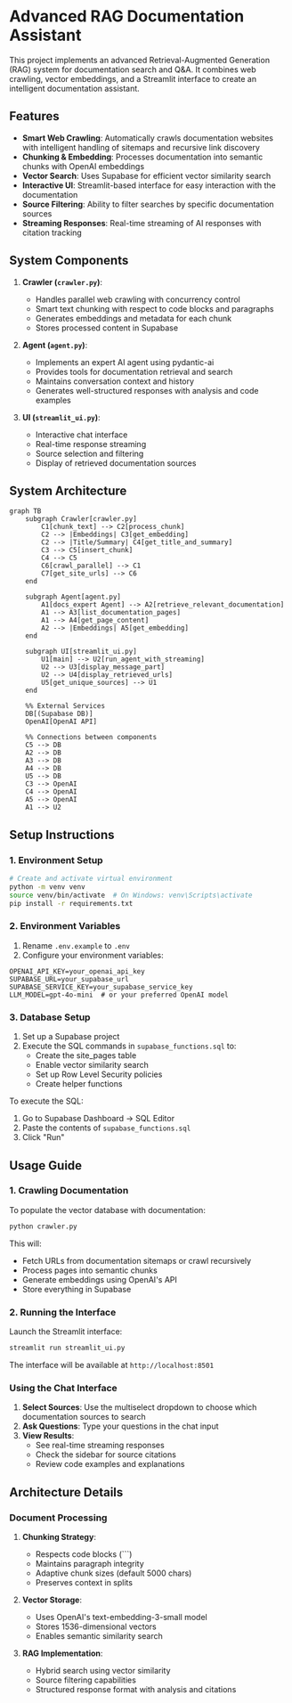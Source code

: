 # Advanced RAG Documentation Assistant

This project implements an advanced Retrieval-Augmented Generation (RAG) system for documentation search and Q&A. It combines web crawling, vector embeddings, and a Streamlit interface to create an intelligent documentation assistant.

## Features

- **Smart Web Crawling**: Automatically crawls documentation websites with intelligent handling of sitemaps and recursive link discovery
- **Chunking & Embedding**: Processes documentation into semantic chunks with OpenAI embeddings
- **Vector Search**: Uses Supabase for efficient vector similarity search
- **Interactive UI**: Streamlit-based interface for easy interaction with the documentation
- **Source Filtering**: Ability to filter searches by specific documentation sources
- **Streaming Responses**: Real-time streaming of AI responses with citation tracking

## System Components

1. **Crawler (`crawler.py`)**:
   - Handles parallel web crawling with concurrency control
   - Smart text chunking with respect to code blocks and paragraphs
   - Generates embeddings and metadata for each chunk
   - Stores processed content in Supabase

2. **Agent (`agent.py`)**:
   - Implements an expert AI agent using pydantic-ai
   - Provides tools for documentation retrieval and search
   - Maintains conversation context and history
   - Generates well-structured responses with analysis and code examples

3. **UI (`streamlit_ui.py`)**:
   - Interactive chat interface
   - Real-time response streaming
   - Source selection and filtering
   - Display of retrieved documentation sources

## System Architecture

```mermaid
graph TB
    subgraph Crawler[crawler.py]
        C1[chunk_text] --> C2[process_chunk]
        C2 --> |Embeddings| C3[get_embedding]
        C2 --> |Title/Summary| C4[get_title_and_summary]
        C3 --> C5[insert_chunk]
        C4 --> C5
        C6[crawl_parallel] --> C1
        C7[get_site_urls] --> C6
    end

    subgraph Agent[agent.py]
        A1[docs_expert Agent] --> A2[retrieve_relevant_documentation]
        A1 --> A3[list_documentation_pages]
        A1 --> A4[get_page_content]
        A2 --> |Embeddings| A5[get_embedding]
    end

    subgraph UI[streamlit_ui.py]
        U1[main] --> U2[run_agent_with_streaming]
        U2 --> U3[display_message_part]
        U2 --> U4[display_retrieved_urls]
        U5[get_unique_sources] --> U1
    end

    %% External Services
    DB[(Supabase DB)]
    OpenAI[OpenAI API]

    %% Connections between components
    C5 --> DB
    A2 --> DB
    A3 --> DB
    A4 --> DB
    U5 --> DB
    C3 --> OpenAI
    C4 --> OpenAI
    A5 --> OpenAI
    A1 --> U2
```

## Setup Instructions

### 1. Environment Setup

```bash
# Create and activate virtual environment
python -m venv venv
source venv/bin/activate  # On Windows: venv\Scripts\activate
pip install -r requirements.txt
```

### 2. Environment Variables

1. Rename `.env.example` to `.env`
2. Configure your environment variables:
```
OPENAI_API_KEY=your_openai_api_key
SUPABASE_URL=your_supabase_url
SUPABASE_SERVICE_KEY=your_supabase_service_key
LLM_MODEL=gpt-4o-mini  # or your preferred OpenAI model
```

### 3. Database Setup

1. Set up a Supabase project
2. Execute the SQL commands in `supabase_functions.sql` to:
   - Create the site_pages table
   - Enable vector similarity search
   - Set up Row Level Security policies
   - Create helper functions

To execute the SQL:
1. Go to Supabase Dashboard → SQL Editor
2. Paste the contents of `supabase_functions.sql`
3. Click "Run"

## Usage Guide

### 1. Crawling Documentation

To populate the vector database with documentation:

```bash
python crawler.py
```

This will:
- Fetch URLs from documentation sitemaps or crawl recursively
- Process pages into semantic chunks
- Generate embeddings using OpenAI's API
- Store everything in Supabase

### 2. Running the Interface

Launch the Streamlit interface:

```bash
streamlit run streamlit_ui.py
```

The interface will be available at `http://localhost:8501`

### Using the Chat Interface

1. **Select Sources**: Use the multiselect dropdown to choose which documentation sources to search
2. **Ask Questions**: Type your questions in the chat input
3. **View Results**: 
   - See real-time streaming responses
   - Check the sidebar for source citations
   - Review code examples and explanations

## Architecture Details

### Document Processing

1. **Chunking Strategy**:
   - Respects code blocks (```)
   - Maintains paragraph integrity
   - Adaptive chunk sizes (default 5000 chars)
   - Preserves context in splits

2. **Vector Storage**:
   - Uses OpenAI's text-embedding-3-small model
   - Stores 1536-dimensional vectors
   - Enables semantic similarity search

3. **RAG Implementation**:
   - Hybrid search using vector similarity
   - Source filtering capabilities
   - Structured response format with analysis and citations
